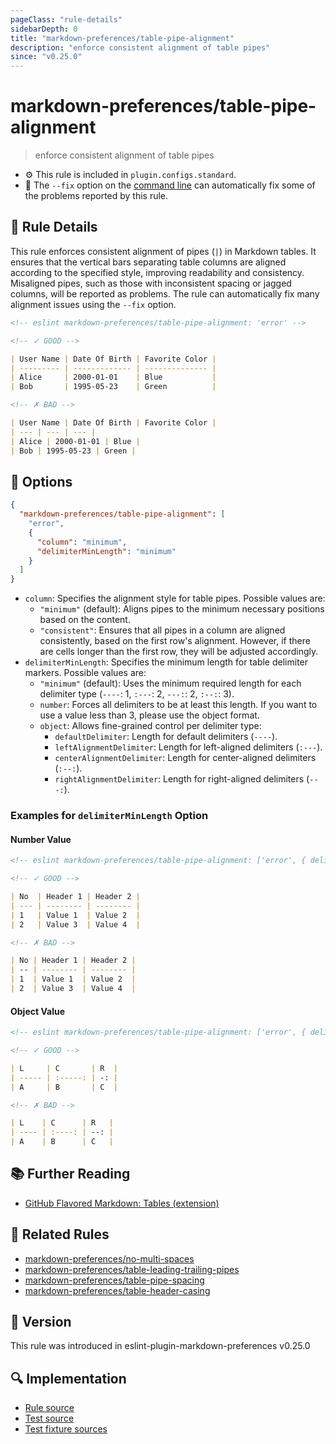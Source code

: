 ```yaml
---
pageClass: "rule-details"
sidebarDepth: 0
title: "markdown-preferences/table-pipe-alignment"
description: "enforce consistent alignment of table pipes"
since: "v0.25.0"
---
```


# markdown-preferences/table-pipe-alignment

> enforce consistent alignment of table pipes

- ⚙️ This rule is included in `plugin.configs.standard`.
- 🔧 The `--fix` option on the [command line](https://eslint.org/docs/user-guide/command-line-interface#fixing-problems) can automatically fix some of the problems reported by this rule.

## 📖 Rule Details

This rule enforces consistent alignment of pipes (`|`) in Markdown tables.
It ensures that the vertical bars separating table columns are aligned according to the specified style, improving readability and consistency.
Misaligned pipes, such as those with inconsistent spacing or jagged columns, will be reported as problems.
The rule can automatically fix many alignment issues using the `--fix` option.

<!-- prettier-ignore-start -->

<!-- eslint-skip -->

```md
<!-- eslint markdown-preferences/table-pipe-alignment: 'error' -->

<!-- ✓ GOOD -->

| User Name | Date Of Birth | Favorite Color |
| --------- | ------------- | -------------- |
| Alice     | 2000-01-01    | Blue           |
| Bob       | 1995-05-23    | Green          |

<!-- ✗ BAD -->

| User Name | Date Of Birth | Favorite Color |
| --- | --- | --- |
| Alice | 2000-01-01 | Blue |
| Bob | 1995-05-23 | Green |
```

<!-- prettier-ignore-end -->

## 🔧 Options

```json
{
  "markdown-preferences/table-pipe-alignment": [
    "error",
    {
      "column": "minimum",
      "delimiterMinLength": "minimum"
    }
  ]
}
```

- `column`: Specifies the alignment style for table pipes. Possible values are:
  - `"minimum"` (default): Aligns pipes to the minimum necessary positions based on the content.
  - `"consistent"`: Ensures that all pipes in a column are aligned consistently, based on the first row's alignment. However, if there are cells longer than the first row, they will be adjusted accordingly.
- `delimiterMinLength`: Specifies the minimum length for table delimiter markers. Possible values are:
  - `"minimum"` (default): Uses the minimum required length for each delimiter type (`----`: 1, `:---`: 2, `---:`: 2, `:--:`: 3).
  - `number`: Forces all delimiters to be at least this length. If you want to use a value less than 3, please use the object format.
  - `object`: Allows fine-grained control per delimiter type:
    - `defaultDelimiter`: Length for default delimiters (`----`).
    - `leftAlignmentDelimiter`: Length for left-aligned delimiters (`:---`).
    - `centerAlignmentDelimiter`: Length for center-aligned delimiters (`:--:`).
    - `rightAlignmentDelimiter`: Length for right-aligned delimiters (`---:`).

### Examples for `delimiterMinLength` Option

#### Number Value

<!-- prettier-ignore-start -->

<!-- eslint-skip -->

```md
<!-- eslint markdown-preferences/table-pipe-alignment: ['error', { delimiterMinLength: 3 }] -->

<!-- ✓ GOOD -->

| No  | Header 1 | Header 2 |
| --- | -------- | -------- |
| 1   | Value 1  | Value 2  |
| 2   | Value 3  | Value 4  |

<!-- ✗ BAD -->

| No | Header 1 | Header 2 |
| -- | -------- | -------- |
| 1  | Value 1  | Value 2  |
| 2  | Value 3  | Value 4  |
```

<!-- prettier-ignore-end -->

#### Object Value

<!-- prettier-ignore-start -->

<!-- eslint-skip -->

```md
<!-- eslint markdown-preferences/table-pipe-alignment: ['error', { delimiterMinLength: { defaultDelimiter: 5, centerAlignmentDelimiter: 7, rightAlignmentDelimiter: 2 } }] -->

<!-- ✓ GOOD -->

| L     | C       | R  |
| ----- | :-----: | -: |
| A     | B       | C  |

<!-- ✗ BAD -->

| L    | C      | R   |
| ---- | :----: | --: |
| A    | B      | C   |
```

<!-- prettier-ignore-end -->

## 📚 Further Reading

- [GitHub Flavored Markdown: Tables (extension)](https://github.github.com/gfm/#tables-extension-)

## 👫 Related Rules

- [markdown-preferences/no-multi-spaces](./no-multi-spaces.md)
- [markdown-preferences/table-leading-trailing-pipes](./table-leading-trailing-pipes.md)
- [markdown-preferences/table-pipe-spacing](./table-pipe-spacing.md)
- [markdown-preferences/table-header-casing](./table-header-casing.md)

## 🚀 Version

This rule was introduced in eslint-plugin-markdown-preferences v0.25.0

## 🔍 Implementation

- [Rule source](https://github.com/ota-meshi/eslint-plugin-markdown-preferences/blob/main/src/rules/table-pipe-alignment.ts)
- [Test source](https://github.com/ota-meshi/eslint-plugin-markdown-preferences/blob/main/tests/src/rules/table-pipe-alignment.ts)
- [Test fixture sources](https://github.com/ota-meshi/eslint-plugin-markdown-preferences/tree/main/tests/fixtures/rules/table-pipe-alignment)
